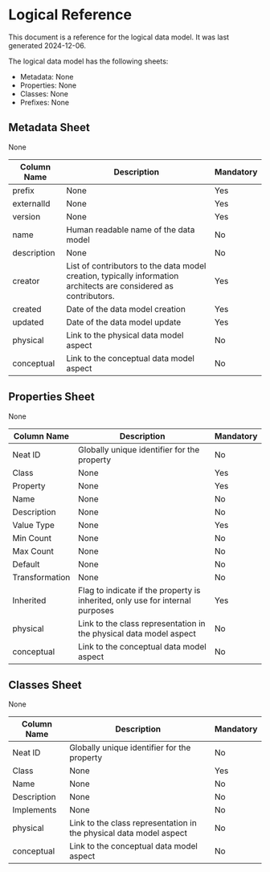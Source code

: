 # Logical Reference

This document is a reference for the logical data model. It was last generated 2024-12-06.

The logical data model has the following sheets:
- Metadata: None
- Properties: None
- Classes: None
- Prefixes: None

## Metadata Sheet

None

| Column Name | Description | Mandatory |
|-------------|-------------|-----------|
| prefix | None | Yes |
| externalId | None | Yes |
| version | None | Yes |
| name | Human readable name of the data model | No |
| description | None | No |
| creator | List of contributors to the data model creation, typically information architects are considered as contributors. | Yes |
| created | Date of the data model creation | Yes |
| updated | Date of the data model update | Yes |
| physical | Link to the physical data model aspect | No |
| conceptual | Link to the conceptual data model aspect | No |

## Properties Sheet

None

| Column Name | Description | Mandatory |
|-------------|-------------|-----------|
| Neat ID | Globally unique identifier for the property | No |
| Class | None | Yes |
| Property | None | Yes |
| Name | None | No |
| Description | None | No |
| Value Type | None | Yes |
| Min Count | None | No |
| Max Count | None | No |
| Default | None | No |
| Transformation | None | No |
| Inherited | Flag to indicate if the property is inherited, only use for internal purposes | Yes |
| physical | Link to the class representation in the physical data model aspect | No |
| conceptual | Link to the conceptual data model aspect | No |

## Classes Sheet

None

| Column Name | Description | Mandatory |
|-------------|-------------|-----------|
| Neat ID | Globally unique identifier for the property | No |
| Class | None | Yes |
| Name | None | No |
| Description | None | No |
| Implements | None | No |
| physical | Link to the class representation in the physical data model aspect | No |
| conceptual | Link to the conceptual data model aspect | No |
